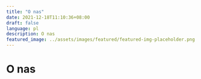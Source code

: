 ```yaml
---
title: "O nas"
date: 2021-12-18T11:10:36+08:00
draft: false
language: pl
description: O nas 
featured_image: ../assets/images/featured/featured-img-placeholder.png
---
```


# O nas